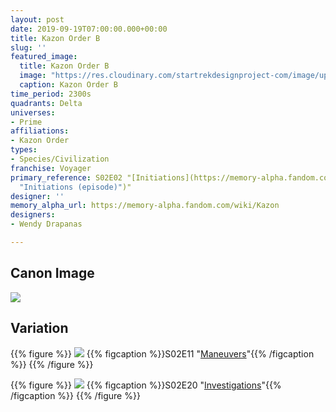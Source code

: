 ```yaml
---
layout: post
date: 2019-09-19T07:00:00.000+00:00
title: Kazon Order B
slug: ''
featured_image:
  title: Kazon Order B
  image: "https://res.cloudinary.com/startrekdesignproject-com/image/upload/v1568921110/KazonB.png"
  caption: Kazon Order B
time_period: 2300s
quadrants: Delta
universes:
- Prime
affiliations:
- Kazon Order
types:
- Species/Civilization
franchise: Voyager
primary_reference: S02E02 "[Initiations](https://memory-alpha.fandom.com/wiki/Initiations
  "Initiations (episode)")"
designer: ''
memory_alpha_url: https://memory-alpha.fandom.com/wiki/Kazon
designers:
- Wendy Drapanas

---
```

## Canon Image

![](https://res.cloudinary.com/startrekdesignproject-com/image/upload/v1568921524/KazonB-Initiations1.jpg)

## Variation

{{% figure %}}
![](https://res.cloudinary.com/startrekdesignproject-com/image/upload/v1568921524/KazonB-Maneuvers1.jpg) {{% figcaption %}}S02E11 "[Maneuvers](https://memory-alpha.fandom.com/wiki/Maneuvers "Maneuvers (episode)")"{{% /figcaption %}} {{% /figure %}}

{{% figure %}}
![](https://res.cloudinary.com/startrekdesignproject-com/image/upload/v1568921524/KazonB-Investigations1.jpg)
{{% figcaption %}}S02E20 "[Investigations](https://memory-alpha.fandom.com/wiki/Investigations "Investigations (episode)")"{{% /figcaption %}}
{{% /figure %}}